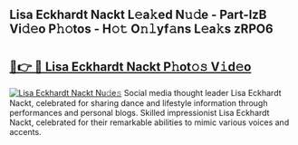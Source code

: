 ## Lisa Eckhardt Nackt L𝚎a𝚔ed N𝚞𝚍e - Part-lzB Vi𝚍𝚎o P𝚑𝚘tos - H𝚘𝚝 O𝚗𝚕yf𝚊ns L𝚎a𝚔s zRPO6

# <h2><a href="http://kfbpq3.oniu.top/?m=Lisa+Eckhardt+Nackt">🔗👉 🔴 Lisa Eckhardt Nackt P𝚑ot𝚘𝚜 V𝚒d𝚎o</a></h2>

[![Lisa Eckhardt Nackt Nu𝚍e𝚜](https://i.imgur.com/0qMVB7G.gif)](http://kfbpq3.oniu.top/?m=Lisa+Eckhardt+Nackt)
Social media thought leader Lisa Eckhardt Nackt, celebrated for sharing dance and lifestyle information through performances and personal blogs. Skilled impressionist Lisa Eckhardt Nackt, celebrated for their remarkable abilities to mimic various voices and accents.  
